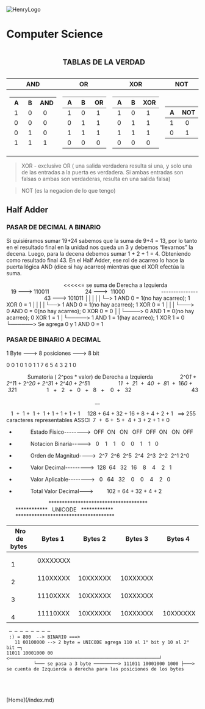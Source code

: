 ![HenryLogo](https://d31uz8lwfmyn8g.cloudfront.net/Assets/logo-henry-white-lg.png)

# Computer Science


<table>
	<caption>
		<H3 align= 'center'>TABLAS DE LA VERDAD</H3>
	</caption>
	<thead>
		<tr>
			<th>AND</th>
			<th>OR&nbsp;</th>
			<th>XOR</th>
			<th>NOT</th>
		</tr>
	</thead>
	<tbody>
		<tr>
			<td>
				<table>
					<thead>
						<tr>
							<th>&nbsp;A&nbsp;</th>
							<th>&nbsp;B&nbsp;</th>
							<th>AND</th>
						</tr>
						<tr>
							<td>&nbsp;1</td>
							<td>&nbsp;0</td>
							<td>&nbsp;&nbsp;0</td>
						</tr>
						<tr>
							<td>&nbsp;0</td>
							<td>&nbsp;0</td>
							<td>&nbsp;&nbsp;0</td>
						</tr>
						<tr>
							<td>&nbsp;0</td>
							<td>&nbsp;1</td>
							<td>&nbsp;&nbsp;0</td>
						</tr>
						<tr>
							<td>&nbsp;1</td>
							<td>&nbsp;1</td>
							<td>&nbsp;&nbsp;1</td>
						</tr>
					</thead>
				</table>
			</td>
			<td>
				<table>
					<thead>
						<tr>
							<th>&nbsp;A&nbsp;</th>
							<th>&nbsp;B&nbsp;</th>
							<th>&nbsp;OR</th>
						</tr>
					</thead>
					<tbody>
						<tr>
							<td>&nbsp;1</td>
							<td>&nbsp;0</td>
							<td>&nbsp;&nbsp;1</td>
						</tr>
						<tr>
							<td>&nbsp;0</td>
							<td>&nbsp;1</td>
							<td>&nbsp;&nbsp;1</td>
						</tr>
						<tr>
							<td>&nbsp;1</td>
							<td>&nbsp;1</td>
							<td>&nbsp;&nbsp;1</td>
						</tr>
						<tr>
							<td>&nbsp;0</td>
							<td>&nbsp;0</td>
							<td>&nbsp;&nbsp;0</td>
						</tr>
				</table>
			</td>
			<td>
				<table>
					<thead>
						<tr>
							<th>&nbsp;A&nbsp;</th>
							<th>&nbsp;B&nbsp;</th>
							<th>XOR</th>
						</tr>
					</thead>
					<tbody>
						<tr>
							<td>&nbsp;1</td>
							<td>&nbsp;0</td>
							<td>&nbsp;&nbsp;1</td>
						</tr>
						<tr>
							<td>&nbsp;0</td>
							<td>&nbsp;1</td>
							<td>&nbsp;&nbsp;1</td>
						</tr>
						<tr>
							<td>&nbsp;1</td>
							<td>&nbsp;1</td>
							<td>&nbsp;&nbsp;1</td>
						</tr>
						<tr>
							<td>&nbsp;0</td>
							<td>&nbsp;0</td>
							<td>&nbsp;&nbsp;0</td>
						</tr>
				</table>
			</td>
			<td>
				<table>
					<thead>
						<tr>
							<th>&nbsp;A&nbsp;</th>
							<th>NOT</th>
						</tr>
					</thead>
					<tbody>
						<tr>
							<td>&nbsp;1</td>
							<td>&nbsp;&nbsp;0</td>
						</tr>
						<tr>
							<td>&nbsp;0</td>
							<td>&nbsp;&nbsp;1</td>
						</tr>
				</table>
			</td>
		</tr>
	</tbody>
</table>

> XOR - exclusive OR ( una salida verdadera resulta si una, y solo una de las entradas a la puerta es verdadera. Si ambas entradas son falsas o ambas son verdaderas, resulta en una salida falsa)

> NOT (es la negacion de lo que tengo)

## Half Adder

### PASAR DE DECIMAL A BINARIO  

Si quisiéramos sumar 19+24 sabemos que la suma de 9+4 = 13, por lo tanto en el resultado final en la unidad nos queda un 3 y debemos “llevarnos” la decena. Luego, para la decena debemos sumar 1 + 2 + 1 = 4. Obteniendo como resultado final 43.
En el Half Adder, ese rol de acarreo lo hace la puerta lógica AND (dice si hay acarreo) mientras que el XOR efectúa la suma.

                                        <<<<<= se suma de Derecha a Izquierda
                         19 ---> 110011
                         24 --->  11000
                        ---------------
                          43 ---> 101011
                                          │││││└─> 1 AND 0 = 1(no hay acarreo); 1 XOR 0 = 1
                                          ││││└──> 1 AND 0 = 1(no hay acarreo); 1 XOR 0 = 1
                                          │││└───> 0 AND 0 = 0(no hay acarreo); 0 XOR 0 = 0
                                          ││└────> 0 AND 1 = 0(no hay acarreo); 0 XOR 1 = 1
                                          │└─────> 1 AND 1 = 1(hay acarreo); 1 XOR 1 = 0
                                          └──────> Se agrega 0 y 1 AND 0 = 1



### PASAR DE BINARIO A DECIMAL

  

1 Byte ---> 8 posiciones ---> 8 bit

0 0 1 0 1 0 1 1
 7 6 5 4 3 2 1 0

               Sumatoria ( 2^pos * valor) de Derecha a Izquierda
                  2^0*1 + 2^1*1 + 2^2*0 + 2^3*1 + 2^4*0 + 2^5*1 
                   1*1  +  2*1  +  4*0  +  8*1  +  16*0 +  32*1
                    1   +   2   +   0   +   8   +    0  +   32
                                        43

                                                            __

   1  +  1 +  1 +  1 + 1 + 1 + 1 + 1    
 128 + 64 + 32 + 16 + 8 + 4 + 2 + 1   ==> 255 caracteres representables ASSCI
   7  +  6 +  5 +  4 + 3 + 2 + 1 + 0  

  
  

*           Estado Fisico-------->  OFF  ON   ON   OFF  OFF  ON   ON  OFF

*           Notacion Binaria----->   0    1    1    0    0    1    1   0

*           Orden de Magnitud---->  2^7  2^6  2^5  2^4  2^3  2^2  2^1 2^0

*           Valor Decimal--------->  128  64   32   16    8    4    2   1

*           Valor Aplicable-------->   0   64   32    0    0    4    2   0

*           Total Valor Decimal--->         102 = 64 + 32 + 4 + 2 

                        *************************************
                       ************   UNICODE   ************
                       *************************************
<table>
	<thead>
	<tr>
		<th>&nbsp;Nro de bytes&nbsp;</th>
		<th>Bytes 1</th>
		<th>Bytes 2</th>
		<th>Bytes 3</th>
		<th>Bytes 4</th>
	</tr>
	</thead>
	<tbody>
	<tr>
		<td>&nbsp; &nbsp; &nbsp; &nbsp; &nbsp; &nbsp;1</td>
		<td>&nbsp;0XXXXXXX</td>
		<td>&nbsp;</td>
		<td>&nbsp;</td>
		<td>&nbsp;</td>
	</tr>
	<tr>
		<td>&nbsp; &nbsp; &nbsp; &nbsp; &nbsp; &nbsp;2</td>
		<td>&nbsp;110XXXXX</td>
		<td>&nbsp;10XXXXXX&nbsp;</td>
		<td>&nbsp;10XXXXXX&nbsp;</td>
		<td></td>
	</tr>
	<tr>
		<td>&nbsp; &nbsp; &nbsp; &nbsp; &nbsp; &nbsp;3</td>
		<td>&nbsp;1110XXXX</td>
		<td>&nbsp;10XXXXXX</td>
		<td>&nbsp;10XXXXXX</td>
		<td></td>
	</tr>
	<tr>
		<td>&nbsp; &nbsp; &nbsp; &nbsp; &nbsp; &nbsp;4</td>
		<td>&nbsp;11110XXX</td>
		<td>&nbsp;10XXXXXX</td>
		<td>&nbsp;10XXXXXX</td>
		<td>&nbsp;10XXXXXX</td>
	</tr>
	<tbody>
</table>

     ─ ─ ─ ─ ─ ─ ─ ─
     :) = 800  --> BINARIO ===> 
       11 00100000 --> 2 byte = UNICODE agrega 110 al 1° bit y 10 al 2° bit ─┐
    11011 10001000 00 <───────────────────────────────────────────────────────┘
              └─── se pasa a 3 byte ─────────> 111011 10001000 1000 ├───> se cuenta de Izquierda a derecha para las posiciones de los bytes


<br>
<br>
<br>
[Home](/index.md)

